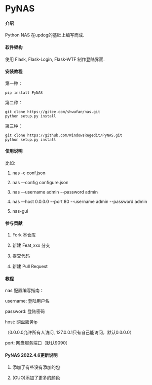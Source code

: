 # PyNAS

#### 介绍
Python NAS 在updog的基础上编写而成.

#### 软件架构
使用 Flask, Flask-Login, Flask-WTF 制作登陆界面.


#### 安装教程

第一种：
```
pip install PyNAS
```

第二种：
```
git clone https://gitee.com/shwufan/nas.git
python setup.py install
```

第三种：
```
git clone https://github.com/WindowsRegedit/PyNAS.git
python setup.py install
```


#### 使用说明

比如:
1. nas -c conf.json

2. nas --config configure.json

3. nas --username admin --password admin

4. nas --host 0.0.0.0 --port 80 --username admin --password admin

5. nas-gui

#### 参与贡献

1. Fork 本仓库

2. 新建 Feat_xxx 分支

3. 提交代码

4. 新建 Pull Request


#### 教程

nas 配置编写指南：

username: 登陆用户名

password: 登陆密码

host: 网盘服务ip

（0.0.0.0允许所有人访问, 127.0.0.1只有自己能访问，默认0.0.0.0）

port: 网盘服务端口（默认9090）

#### PyNAS 2022.4.6更新说明
1. 添加了有些没有添加的包

2. (GUO)添加了更多的颜色